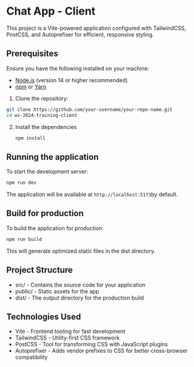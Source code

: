 # Chat App - Client

This project is a Vite-powered application configured with TailwindCSS, PostCSS, and Autoprefixer for efficient, responsive styling.

## Prerequisites

Ensure you have the following installed on your machine:
- [Node.js](https://nodejs.org/) (version 14 or higher recommended)
- [npm](https://www.npmjs.com/) or [Yarn](https://yarnpkg.com/)

1. Clone the repository:

```bash
git clone https://github.com/your-username/your-repo-name.git
cd ws-2024-training-client
```

2. Install the dependencies
   ```bash
   npm install
   ```
## Running the application

To start the development server:
```bash
npm run dev
```
The application will be available at `http://localhost:5173`by default.

## Build for production

To build the application for production:

```bash
npm run build
```
This will generate optimized static files in the dist directory.

## Project Structure
- src/ - Contains the source code for your application
- public/ - Static assets for the app
- dist/ - The output directory for the production build

## Technologies Used
- Vite - Frontend tooling for fast development
- TailwindCSS - Utility-first CSS framework
- PostCSS - Tool for transforming CSS with JavaScript plugins
- Autoprefixer - Adds vendor prefixes to CSS for better cross-browser compatibility
